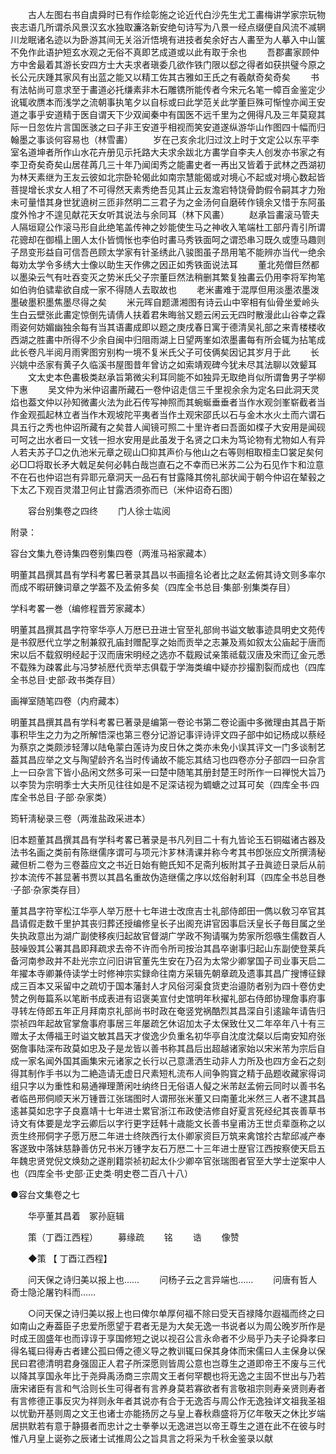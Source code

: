 <!-- { "loadSidebar": true } -->
　　古人左图右书自虞舜时已有作绘彰施之论近代白沙先生尤工畵梅讲学家宗玩物丧志语几所谓杀风景汉玄水独取濂洛新安绝句诗写为八景一经点缀便自风流不减辋川龙眠诸名迹以为卧游其间无关浴沂悟境有进技者矣余好古人畵至为人摹入中山箧不免作此语护短玄水观之无俗不真即艺成道或以此有取于余也 
　　吾郡畵家顾仲方中舍最着其游长安四方士大夫求者瑱委几欲作铁门限以郄之得者如获拱璧今原之长公元庆踵其家风有出蓝之能又以精工佐其古雅如王氏之有羲献奇矣奇矣 
　　书有法帖尚可意求至于畵道必托缣素非木石雕镌所能传者今宋元名笔一幛百金鉴定少讹辄收赝本而浅学之流朝事执笔夕以自标或曰此学范关此学董巨殊可惭惶亦闻王安道之事乎安道精于医自谓天下少双闻秦中有国医不远千里为之佣得凡及三年莫窥其际一日忽佐片言国医骇之曰子非王安道乎相视而笑安道遂纵游华山作图四十幅而归翰墨之事谈何容易也（林雪畵） 
　　岁在己亥余北归过汶上时于文定公以东平李室名道坤者所作山水花卉册见示托路大夫求余跋北方畵学自李夫人创发亦书家之有李卫奇矣奇矣山居荏苒几三十年乃闻闺秀之能畵史者一再出又皆着于武林之西湖初为林天素继为王友云彼如北宗卧轮偈此如南宗慧能偈或对境心不起或对境心数起皆菩提增长求女人相了不可得然天素秀绝吾见其止云友澹宕特饶骨韵假令嗣其才力殆未可量惜其身世犹遶树三匝非然明二三君子为之金汤何自磨砖作镜余又惜于东阿虽度外怜才不遑见献花天女听其说法与余同耳（林下风畵） 
　　赵承旨畵滚马管夫人隔垣窥公作滚马形自此绝笔盖传神之妙能使生马之神收入笔端杜工部丹青引所谓花骢却在御榻上圉人太仆皆惆怅也李伯时畵马秀铁面呵之谓恐串习既久或堕马趣则子昂变形益自可信吾邑顾太学家有针圣绣此八骏图虽子昂用笔不能辨亦当代一绝余每劝太学令多绣大士像以助生天作佛之因正如秀铁面说法耳 
　　董北苑僧巨然都以墨染云气有吐吞变灭之势米氏父子宗董巨然法稍删其繁复独畵云仍用李将军拘笔如伯驹伯骕辈欲自成一家不得随人去取故也 
　　老米畵难于混厚但用淡墨浓墨泼墨破墨积墨焦墨尽得之矣 
　　米元晖自题潇湘图有诗云山中宰相有仙骨坐爱岭头生白云壁张此畵定惊倒先请倩人扶着君朱晦翁又题云闲云无四时散漫此山谷幸之霖雨姿何妨媚幽独余每有当其语畵成即以题之庚戌春日寓于德清吴礼部之来青楼楼收西湖之胜畵中所得不少余自闽中归阻雨湖上日望两峯如浓墨畵每有所会辄为拈笔成此长卷凡半阅月雨霁图穷别构一境不复米氏父子可伎俩矣因记其岁月于此 
　　长兴姚中丞家有黄子久临溪书屋图昔年曾访之如索靖观碑今犹未尽其法聊以效颦耳 
　　文太史本色畵极类赵承旨第微尖利耳同能不如独异无取绝肖似所谓鲁男子学柳下惠 
　　吴文仲为米仲诏畵所藏石一卷仲诏走信三千里视余余为定名曰此洞天灵焰也葢文仲以孙知微畵火法为此石传写神照而其蜿蜒垂垂者当作水观剑峯崭截者当作金观孤起林立者当作木观坡陀平夷者当作土观宋邵氏以石与金木水火土而六谓石具五行之秀也仲诏所藏有之矣昔人闻镜可照二十里许者曰吾面如楪子大安用是闻砚可呵之出水者曰一文钱一担水安用是此虽发于名贤之口未为笃论物有尤物如人有异人若夫苏子□之仇池米元章之砚山□抑其声价与他山之右等则相取桓圭□裳足矣何必□□将取长矛大戟足矣何必韩白哉岂直石之不幸而已米苏二公为石见作卞和泣意不在石也仲诏岂有异耶元章洞天一品石有甘露降其傍礼部状闻于朝今仲诏在辇毂之下太乙下观百灵潜卫何止甘露洒须弥而已（米仲诏奇石图） 

　　容台别集卷之四终 
　　门人徐士竑阅 

附录： 

容台文集九卷诗集四卷别集四卷（两淮马裕家藏本） 

明董其昌撰其昌有学科考畧巳著录其昌以书画擅名论者比之赵孟俯其诗文则多率尔而成不暇研錬词章之学葢不及孟俯多矣（四库全书总目·集部·别集类存目） 

学科考畧一巻（编修程晋芳家藏本） 

明董其昌撰其昌字符宰华亭人万厯已丑进士官至礼部尙书谥文敏事迹具明史文苑传是书叙厯代立学之制兼叙孔庙封赠配享之始而贡举之志兼及焉如叙太公庙起于唐而宋以后不载叙明经起于汉而唐宋明经之选亦不载殿试亲策祗载汉唐及宋而辽金元悉不载殊为疎畧此与冯梦祯厯代贡举志俱载于学海类编中疑亦抄撮割裂而成也（四库全书总目·史部·政书类存目） 

画禅室随笔四卷（内府藏本） 

明董其昌撰其昌有学科考畧已著录是编第一卷论书第二卷论画中多微理由其昌于斯事积毕生之力为之所解悟深也第三卷分记游记事评诗评文四子部中如记杨成以蔡经为蔡京之类颇涉轻薄以陆龟蒙白莲诗为皮日休之类亦未免小误其评文一门多谈制艺葢其昌应举之文与陶望龄齐名当时传诵故不能忘其结习也四卷亦分子部四一曰杂言上一曰杂言下皆小品闲文然多可采一曰楚中随笔其册封楚王时所作一曰禅悦大旨乃以李贽为宗明季士大夫所见往往如是不足深诘视为蜩螗之过耳可矣（四库全书·四库全书总目·子部·杂家类） 

筠轩淸秘录三卷（两淮盐政采进本） 

旧本题董其昌撰其昌有学科考畧已著录是书凡列目二十有九皆论玉石铜磁诸古器及法书名画之类前有陈继儒序谓可与项元汴芗林淸课并称今考其书卽张应文所撰淸秘藏但析二卷为三卷葢应文之书近日始有鲍氏知不足斋刋板附其子丑眞迹日录后从前抄本流传不甚显著书贾以其昌名重故伪造继儒之序以炫俗射利耳（四库全书总目巻·子部·杂家类存目） 

董其昌字符宰松江华亭人举万厯十七年进士改庶吉士礼部侍郎田一儁以敎习卒官其昌请假走数千里护其丧归葬还授编修皇长子出阁充讲官因事启沃皇长子毎目属之坐失执政意出为湖广副使移疾归起故官督湖广学政不狥请嘱为势家所怨嗾生儒数百人鼓噪毁其公署其昌即拜疏求去帝不许而令所司按治其昌卒谢事归起山东副使登莱兵备河南参政并不赴光宗立问旧讲官董先生安在乃召为太常少卿掌国子司业事天启二年擢本寺卿兼侍读学士时修神宗实録命往南方采辑先朝章疏及遗事其昌广搜博征録成三百本又采留中之疏切于国本藩封人才风俗河渠食货吏治邉防者别为四十卷仿史赞之例毎篇系以笔断书成表进有诏褒美宣付史馆明年秋擢礼部右侍郎协理詹事府事寻转左侍郎五年正月拜南京礼部尚书时政在奄竖党祸酷烈其昌深自引逺踰年请告归崇祯四年起故官掌詹事府事居三年屡疏乞休诏加太子太保致仕又二年卒年八十有三赠太子太傅福王时谥文敏其昌天才俊逸少负重名初华亭自沈度沈粲以后南安知府张弼詹事陆深布政莫如忠及子是龙皆以善书称其昌后出超越诸家始以宋米芾为宗后自成一家名闻外国其画集宋元诸家之长行以己意潇洒生动非人力所及也四方金石之刻得其制作手书以为二絶造请无虚日尺素短札流布人间争购寳之精于品题收藏家得词组只字以为重性和易通禅理萧闲吐纳终日无俗语人儗之米芾赵孟俯云同时以善书名者临邑邢侗顺天米万锺晋江张瑞图时人谓邢张米董又曰南董北米然三人者不逮其昌逺甚莫如忠字子良嘉靖十七年进士累官浙江布政使洁修自好夏言死经纪其丧善草书诗文有体要是龙字云卿后以字行更字廷韩十歳能文长善书皇甫汸王世贞辈亟称之以贡生终邢侗字子愿万厯二年进士终陜西行太仆卿家资巨万筑来禽馆扵古犂邱减产奉客遂致中落妹慈静善仿兄书米万锺字友石万厯二十三年进士歴官江西按察使天启五年魏忠贤党倪文焕劾之遂削籍崇祯初起太仆少卿卒官张瑞图者官至大学士逆案中人也（四库全书·史部·正史类·明史卷二百八十八）













●容台文集卷之七 

　　华亭董其昌着　冢孙庭辑 

　　策（丁酉江西程） 
　　募缘疏 
　　铭 
　　诰 
　　像赞 

　　◆策 【 丁酉江西程】 

　　问天保之诗归美以报上也…… 
　　问杨子云之言异端也…… 
　　问唐有哲人奇士隐沦屠钓科而…… 

　　○问天保之诗归美以报上也曰俾尔单厚何福不除曰受天百禄降尔遐福而终之曰如南山之寿葢臣子忠爱所愿望于君者无是为大矣无逸一书说者以为周公晚岁所作是时成王固盛年也而谆谆于享国修短之说以视召公言永命者不少局乎乃夫子论舜孝曰得名辄曰得寿古者建公孤曰傅之德义导之教训辄曰保其身体而宋儒曰人主保身以保民曰君德清明君身强固正人君子所深愿则皆周公意也岂尊生之道即帝王不废与三代以降其享国永年比于尧舜禹汤商三宗周文王者何罕覩也将无逸之主固不世出与乃若唐宋诸臣有言和气洽则长生可得者有言养身莫若寡欲者有言敬祖宗则寿亲贤则寿者有言修德正事反灾为祥则永年者其说亦有合于无逸否与周公作无逸独详文祖我圣祖以忧勤开基则周之文王也诸士亦能扬厉之与皇上春秋鼎盛将万亿年敬天之休比岁端居拱默若有意于静摄者而忠计之士拳拳以无逸进岂以帝王尊生之道在此不在彼与时惟八月皇上诞弥之辰诸士试推周公之旨具言之将采为千秋金鉴录以献 

